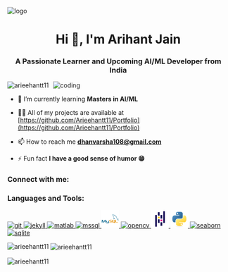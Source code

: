 ![logo](https://github.com/Arieehantt11/Arieehantt11/blob/master/coding.png)
<h1 align="center">Hi 👋, I'm Arihant Jain</h1>
<h3 align="center">A Passionate Learner and Upcoming AI/ML Developer from India</h3>

<img align="right" alt="coding" width="400" src="https://user-images.githubusercontent.com/63905637/145709095-4f7e73cb-e52e-44fa-99a5-58a96ac4ff0c.gif">

<p align="left"> <img src="https://komarev.com/ghpvc/?username=arieehantt11&label=Profile%20views&color=0e75b6&style=flat" alt="arieehantt11" /> </p>

- 🌱 I’m currently learning **Masters in AI/ML**

- 👨‍💻 All of my projects are available at [https://github.com/Arieehantt11/Portfolio](https://github.com/Arieehantt11/Portfolio)

- 📫 How to reach me **dhanvarsha108@gmail.com**

- ⚡ Fun fact **I have a good sense of humor 😁**

<h3 align="left">Connect with me:</h3>
<p align="left">
</p>

<h3 align="left">Languages and Tools:</h3>
<p align="left"> <a href="https://git-scm.com/" target="_blank" rel="noreferrer"> <img src="https://www.vectorlogo.zone/logos/git-scm/git-scm-icon.svg" alt="git" width="40" height="40"/> </a> <a href="https://jekyllrb.com/" target="_blank" rel="noreferrer"> <img src="https://www.vectorlogo.zone/logos/jekyllrb/jekyllrb-icon.svg" alt="jekyll" width="40" height="40"/> </a> <a href="https://www.mathworks.com/" target="_blank" rel="noreferrer"> <img src="https://upload.wikimedia.org/wikipedia/commons/2/21/Matlab_Logo.png" alt="matlab" width="40" height="40"/> </a> <a href="https://www.microsoft.com/en-us/sql-server" target="_blank" rel="noreferrer"> <img src="https://www.svgrepo.com/show/303229/microsoft-sql-server-logo.svg" alt="mssql" width="40" height="40"/> </a> <a href="https://www.mysql.com/" target="_blank" rel="noreferrer"> <img src="https://raw.githubusercontent.com/devicons/devicon/master/icons/mysql/mysql-original-wordmark.svg" alt="mysql" width="40" height="40"/> </a> <a href="https://opencv.org/" target="_blank" rel="noreferrer"> <img src="https://www.vectorlogo.zone/logos/opencv/opencv-icon.svg" alt="opencv" width="40" height="40"/> </a> <a href="https://pandas.pydata.org/" target="_blank" rel="noreferrer"> <img src="https://raw.githubusercontent.com/devicons/devicon/2ae2a900d2f041da66e950e4d48052658d850630/icons/pandas/pandas-original.svg" alt="pandas" width="40" height="40"/> </a> <a href="https://www.python.org" target="_blank" rel="noreferrer"> <img src="https://raw.githubusercontent.com/devicons/devicon/master/icons/python/python-original.svg" alt="python" width="40" height="40"/> </a> <a href="https://seaborn.pydata.org/" target="_blank" rel="noreferrer"> <img src="https://seaborn.pydata.org/_images/logo-mark-lightbg.svg" alt="seaborn" width="40" height="40"/> </a> <a href="https://www.sqlite.org/" target="_blank" rel="noreferrer"> <img src="https://www.vectorlogo.zone/logos/sqlite/sqlite-icon.svg" alt="sqlite" width="40" height="40"/> </a> </p>

<p><img align="left" src="https://github-readme-stats.vercel.app/api/top-langs?username=arieehantt11&show_icons=true&locale=en&layout=compact" alt="arieehantt11" /></p>

<p>&nbsp;<img align="center" src="https://github-readme-stats.vercel.app/api?username=arieehantt11&show_icons=true&locale=en" alt="arieehantt11" /></p>

<p><img align="center" src="https://github-readme-streak-stats.herokuapp.com/?user=arieehantt11&" alt="arieehantt11" /></p>

